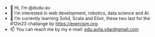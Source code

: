 - 👋 Hi, I’m @dudu-av
- 👀 I’m interested in web development, robotics, data science and AI.
- 🌱 I’m currently learning Solid, Scala and Elixir, these two last for the #12in23 challange by https://exercism.org.
- 📫 You can reach me by my e-mail: edu.avila.vilar@gmail.com

<!---
dudu-av/dudu-av is a ✨ special ✨ repository because its `README.md` (this file) appears on your GitHub profile.
You can click the Preview link to take a look at your changes.
--->
